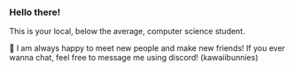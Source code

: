 ### Hello there!

This is your local, below the average, computer science student.

:scroll: I am always happy to meet new people and make new friends! If you ever wanna chat, feel free to message me using discord! (kawaiibunnies)

 <!--
**dani5612/dani5612** is a ✨ _special_ ✨ repository because its `README.md` (this file) appears on your GitHub profile.

Here are some ideas to get you started:

- 🔭 I’m currently working on ...
- 🌱 I’m currently learning ...
- 👯 I’m looking to collaborate on ...
- 🤔 I’m looking for help with ...
- 💬 Ask me about ...
- 📫 How to reach me: ...
- 😄 Pronouns: ...
- ⚡ Fun fact: ...
-->
